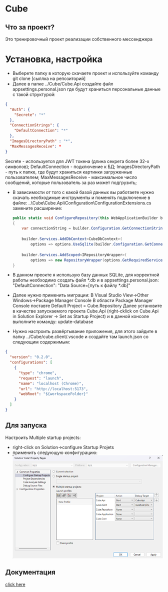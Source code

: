 # Cube
## Что за проект?
Это тренировочный проект реализации собственного мессенджера
# Установка, настройка
* Выберете папку в которую скачаете проект и используйте команду git clone [сыллка на репозиторий]
* Далее в папке ../Cube/Cube.Api создайте файл appsettings.personal.json где будут храниться персональные данные c такой структурой:
```json
{
  "Auth": {
    "Secrete": "*"
  },
  "ConnectionStrings": {
    "DefaultConnection": "*"
  },
  "ImagesDirectoryPath" : "*",
  "MaxMessagesReceive": *
}
```
Secrete - используется для JWT токена (длина секрета более 32-х символов);
DefaultConnection - подключение к БД;
ImagesDirectoryPath - путь к папке, где будут храниться картинки загруженные пользователем;
MaxMessagesReceive - максимальное число сообщений, которые пользователь за раз может подгрузить;

* В зависимости от того с какой базой данных вы работаете нужно скачать необходимые инструменты и поменять подключение в файле: ..\Cube\Cube.Api\Configuration\ConfigurationExtensions.cs замените расширение:

	```csharp
	public static void ConfigureRepository(this WebApplicationBuilder builder)
	{
	    var connectionString = builder.Configuration.GetConnectionString("DefaultConnection");

	    builder.Services.AddDbContext<CubeDbContext>(
	        options => options.UseSqlite(builder.Configuration.GetConnectionString("DefaultConnection")));

	    builder.Services.AddScoped<IRepositoryWrapper>(
	        options => new RepositoryWrapper(options.GetRequiredService<CubeDbContext>()));
	}
	```
* В данном преокте я использую базу данных SQLite, для корректной работы необходимо создать файл *.db и в appsettings.personal.json: "DefaultConnection": "Data Source=[путь к файлу *.db]"

* Далее нужно применить миграции:
В Visual Studio View->Other Windows->Package Manager Console
В области Package Manager Console поставте Default Project = Cube.Repository 
Далее установите в качестве запускаемого проекта Cube.Api (right-cklick on Cube.Api in Solution Explorer -> Set as Startup Project)
и в данной консоле выполните команду: update-database

* Нужно настроить развёртывание приложения, для этого зайдите в папку ../Cube/cube.client/.vscode и создайте там launch.json со следующим содержимым:
```json
{
  "version": "0.2.0",
  "configurations": [
    {
      "type": "chrome",
      "request": "launch",
      "name": "localhost (Chrome)",
      "url": "http://localhost:5173",
      "webRoot": "${workspaceFolder}"
    }
  ]
}
```

## Для запуска
Настроить Multiple startup projects:
* right-click on Solution->configure Startup Projets
* применить следующую конфигурацию:
![](./readmeImages/1.png)

## Документация
[click here](https://docs.google.com/document/d/1uuU6nUzgCSoHaY29WP4AvgfKLC9vyQFm7X9-kLy-8Ko/edit?usp=sharing)
